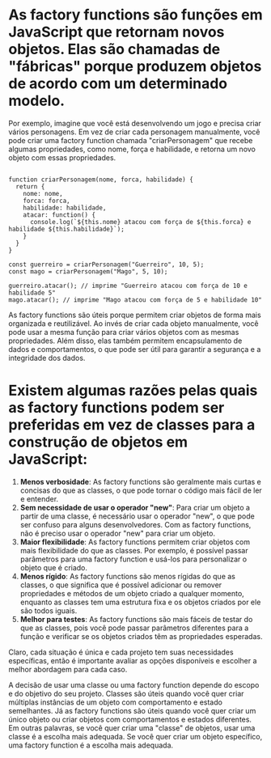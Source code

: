 # As factory functions são funções em JavaScript que retornam novos objetos. Elas são chamadas de "fábricas" porque produzem objetos de acordo com um determinado modelo.

Por exemplo, imagine que você está desenvolvendo um jogo e precisa criar vários personagens. Em vez de criar cada personagem manualmente, você pode criar uma factory function chamada "criarPersonagem" que recebe algumas propriedades, como nome, força e habilidade, e retorna um novo objeto com essas propriedades.

```

function criarPersonagem(nome, forca, habilidade) {
  return {
    nome: nome,
    forca: forca,
    habilidade: habilidade,
    atacar: function() {
      console.log(`${this.nome} atacou com força de ${this.forca} e habilidade ${this.habilidade}`);
    }
  }
}

const guerreiro = criarPersonagem("Guerreiro", 10, 5);
const mago = criarPersonagem("Mago", 5, 10);

guerreiro.atacar(); // imprime "Guerreiro atacou com força de 10 e habilidade 5"
mago.atacar(); // imprime "Mago atacou com força de 5 e habilidade 10"

```

As factory functions são úteis porque permitem criar objetos de forma mais organizada e reutilizável. Ao invés de criar cada objeto manualmente, você pode usar a mesma função para criar vários objetos com as mesmas propriedades. Além disso, elas também permitem encapsulamento de dados e comportamentos, o que pode ser útil para garantir a segurança e a integridade dos dados.

# Existem algumas razões pelas quais as factory functions podem ser preferidas em vez de classes para a construção de objetos em JavaScript:

1. **Menos verbosidade**: As factory functions são geralmente mais curtas e concisas do que as classes, o que pode tornar o código mais fácil de ler e entender.
2. **Sem necessidade de usar o operador "new"**: Para criar um objeto a partir de uma classe, é necessário usar o operador "new", o que pode ser confuso para alguns desenvolvedores. Com as factory functions, não é preciso usar o operador "new" para criar um objeto.
3. **Maior flexibilidade**: As factory functions permitem criar objetos com mais flexibilidade do que as classes. Por exemplo, é possível passar parâmetros para uma factory function e usá-los para personalizar o objeto que é criado.
4. **Menos rígido**: As factory functions são menos rígidas do que as classes, o que significa que é possível adicionar ou remover propriedades e métodos de um objeto criado a qualquer momento, enquanto as classes tem uma estrutura fixa e os objetos criados por ele são todos iguais.
5. **Melhor para testes**: As factory functions são mais fáceis de testar do que as classes, pois você pode passar parâmetros diferentes para a função e verificar se os objetos criados têm as propriedades esperadas.

Claro, cada situação é única e cada projeto tem suas necessidades específicas, então é importante avaliar as opções disponíveis e escolher a melhor abordagem para cada caso.

A decisão de usar uma classe ou uma factory function depende do escopo e do objetivo do seu projeto. Classes são úteis quando você quer criar múltiplas instâncias de um objeto com comportamento e estado semelhantes. Já as factory functions são úteis quando você quer criar um único objeto ou criar objetos com comportamentos e estados diferentes.
Em outras palavras, se você quer criar uma "classe" de objetos, usar uma classe é a escolha mais adequada. Se você quer criar um objeto específico, uma factory function é a escolha mais adequada.
